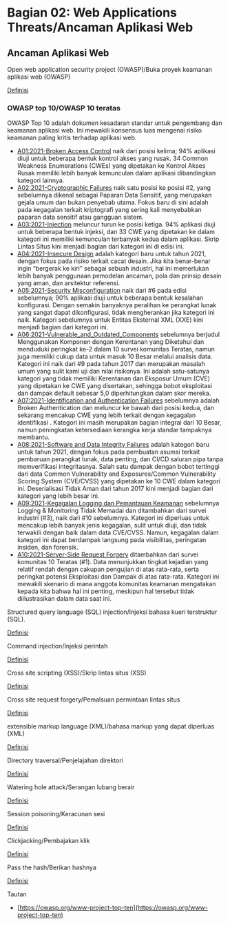 # Bagian 02: Web Applications Threats/Ancaman Aplikasi Web

## Ancaman Aplikasi Web

Open web application security project (OWASP)/Buka proyek keamanan aplikasi web (OWASP)

[Definisi](../definitions/definitions_O.md#open-web-application-security-project)

### OWASP top 10/OWASP 10 teratas

OWASP Top 10 adalah dokumen kesadaran standar untuk pengembang dan keamanan aplikasi web.
Ini mewakili konsensus luas mengenai risiko keamanan paling kritis terhadap aplikasi web.

- [A01:2021-Broken Access Control](https://owasp.org/Top10/A01_2021-Broken_Access_Control) naik dari posisi kelima; 94% aplikasi diuji untuk beberapa bentuk kontrol akses yang rusak. 34 Common Weakness Enumerations (CWEs) yang dipetakan ke Kontrol Akses Rusak memiliki lebih banyak kemunculan dalam aplikasi dibandingkan kategori lainnya.
- [A02:2021-Cryptographic Failures](https://owasp.org/Top10/A02_2021-Cryptographic_Failures) naik satu posisi ke posisi #2, yang sebelumnya dikenal sebagai Paparan Data Sensitif, yang merupakan gejala umum dan bukan penyebab utama. Fokus baru di sini adalah pada kegagalan terkait kriptografi yang sering kali menyebabkan paparan data sensitif atau gangguan sistem.
- [A03:2021-Injection](https://owasp.org/Top10/A03_2021-Injection) meluncur turun ke posisi ketiga. 94% aplikasi diuji untuk beberapa bentuk injeksi, dan 33 CWE yang dipetakan ke dalam kategori ini memiliki kemunculan terbanyak kedua dalam aplikasi. Skrip Lintas Situs kini menjadi bagian dari kategori ini di edisi ini.
- [A04:2021-Insecure Design](https://owasp.org/Top10/A04_2021-Insecure_Design) adalah kategori baru untuk tahun 2021, dengan fokus pada risiko terkait cacat desain. Jika kita benar-benar ingin “bergerak ke kiri” sebagai sebuah industri, hal ini memerlukan lebih banyak penggunaan pemodelan ancaman, pola dan prinsip desain yang aman, dan arsitektur referensi.
- [A05:2021-Security Misconfiguration](https://owasp.org/Top10/A05_2021-Security_Misconfiguration) naik dari #6 pada edisi sebelumnya; 90% aplikasi diuji untuk beberapa bentuk kesalahan konfigurasi. Dengan semakin banyaknya peralihan ke perangkat lunak yang sangat dapat dikonfigurasi, tidak mengherankan jika kategori ini naik. Kategori sebelumnya untuk Entitas Eksternal XML (XXE) kini menjadi bagian dari kategori ini.
- [A06:2021-Vulnerable_and_Outdated_Components](https://owasp.org/Top10/A06_2021-Vulnerable_and_Outdated_Components) sebelumnya berjudul Menggunakan Komponen dengan Kerentanan yang Diketahui dan menduduki peringkat ke-2 dalam 10 survei komunitas Teratas, namun juga memiliki cukup data untuk masuk 10 Besar melalui analisis data. Kategori ini naik dari #9 pada tahun 2017 dan merupakan masalah umum yang sulit kami uji dan nilai risikonya. Ini adalah satu-satunya kategori yang tidak memiliki Kerentanan dan Eksposur Umum (CVE) yang dipetakan ke CWE yang disertakan, sehingga bobot eksploitasi dan dampak default sebesar 5,0 diperhitungkan dalam skor mereka.
- [A07:2021-Identification and Authentication Failures](https://owasp.org/Top10/A07_2021-Identification_and_Authentication_Failures) sebelumnya adalah Broken Authentication dan meluncur ke bawah dari posisi kedua, dan sekarang mencakup CWE yang lebih terkait dengan kegagalan identifikasi . Kategori ini masih merupakan bagian integral dari 10 Besar, namun peningkatan ketersediaan kerangka kerja standar tampaknya membantu.
- [A08:2021-Software and Data Integrity Failures](https://owasp.org/Top10/A08_2021-Software_and_Data_Integrity_Failures) adalah kategori baru untuk tahun 2021, dengan fokus pada pembuatan asumsi terkait pembaruan perangkat lunak, data penting, dan CI/CD saluran pipa tanpa memverifikasi integritasnya. Salah satu dampak dengan bobot tertinggi dari data Common Vulnerability and Exposures/Common Vulnerability Scoring System (CVE/CVSS) yang dipetakan ke 10 CWE dalam kategori ini. Deserialisasi Tidak Aman dari tahun 2017 kini menjadi bagian dari kategori yang lebih besar ini.
- [A09:2021-Kegagalan Logging dan Pemantauan Keamanan](https://owasp.org/Top10/A09_2021-Security_Logging_and_Monitoring_Failures) sebelumnya Logging & Monitoring Tidak Memadai dan ditambahkan dari survei industri (#3), naik dari #10 sebelumnya. Kategori ini diperluas untuk mencakup lebih banyak jenis kegagalan, sulit untuk diuji, dan tidak terwakili dengan baik dalam data CVE/CVSS. Namun, kegagalan dalam kategori ini dapat berdampak langsung pada visibilitas, peringatan insiden, dan forensik.
- [A10:2021-Server-Side Request Forgery](https://owasp.org/Top10/A10_2021-Server-Side_Request_Forgery_%28SSRF%29) ditambahkan dari survei komunitas 10 Teratas (#1). Data menunjukkan tingkat kejadian yang relatif rendah dengan cakupan pengujian di atas rata-rata, serta peringkat potensi Eksploitasi dan Dampak di atas rata-rata. Kategori ini mewakili skenario di mana anggota komunitas keamanan mengatakan kepada kita bahwa hal ini penting, meskipun hal tersebut tidak diilustrasikan dalam data saat ini.

Structured query language (SQL) injection/Injeksi bahasa kueri terstruktur (SQL).

[Definisi](../definitions/definitions_S.md#struktur-query-bahasa-injeksi)

Command injection/Injeksi perintah

[Definisi](../definitions/definitions_C.md#command-injection)

Cross site scripting (XSS)/Skrip lintas situs (XSS)

[Definisi](../definitions/definitions_C.md#cross-site-scripting)

Cross site request forgery/Pemalsuan permintaan lintas situs

[Definisi](../definitions/definitions_C.md#cross-site-request-forgery)

extensible markup language (XML)/bahasa markup yang dapat diperluas (XML)

[Definisi](../definitions/definitions_E.md#extensible-markup-bahasa)

Directory traversal/Penjelajahan direktori

[Definisi](../definitions/definitions_D.md#directory-traversal)

Watering hole attack/Serangan lubang berair

[Definisi](../definitions/definitions_W.md#watering-hole-serangan)

Session poisoning/Keracunan sesi

[Definisi](../definitions/definitions_S.md#session-poisoning)

Clickjacking/Pembajakan klik

[Definisi](../definitions/definitions_C.md#clickjacking)

Pass the hash/Berikan hashnya

[Definisi](../definitions/definitions_P.md#pass-the-hash)

Tautan

- [https://owasp.org/www-project-top-ten](https://owasp.org/www-project-top-ten)
